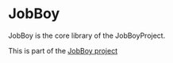# JobBoy

JobBoy is the core library of the JobBoyProject.

This is part of the [JobBoy project](https://github.com/danielsan80/jobboy-doc)


